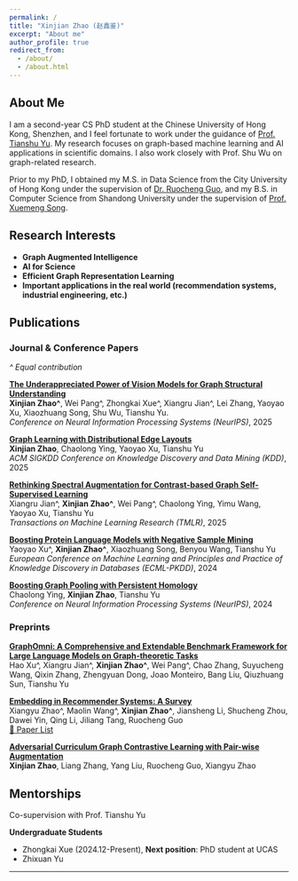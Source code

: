 ```yaml
---
permalink: /
title: "Xinjian Zhao (赵鑫鉴)"
excerpt: "About me"
author_profile: true
redirect_from: 
  - /about/
  - /about.html
---
```


## About Me

I am a second-year CS PhD student at the Chinese University of Hong Kong, Shenzhen, and I feel fortunate to work under the guidance of [Prof. Tianshu Yu](https://mypage.cuhk.edu.cn/academics/yutianshu/). My research focuses on graph-based machine learning and AI applications in scientific domains. I also work closely with Prof. Shu Wu on graph-related research.

Prior to my PhD, I obtained my M.S. in Data Science from the City University of Hong Kong under the supervision of [Dr. Ruocheng Guo](https://rguo12.github.io/), and my B.S. in Computer Science from Shandong University under the supervision of [Prof. Xuemeng Song](https://xuemengsong.github.io/).

## Research Interests

- **Graph Augmented Intelligence**
- **AI for Science**
- **Efficient Graph Representation Learning**
- **Important applications in the real world (recommendation systems, industrial engineering, etc.)**

  

## Publications



### Journal & Conference Papers 

*^ Equal contribution*

**[The Underappreciated Power of Vision Models for Graph Structural Understanding]()**  
**Xinjian Zhao^**, Wei Pang^, Zhongkai Xue^, Xiangru Jian^, Lei Zhang, Yaoyao Xu, Xiaozhuang Song, Shu Wu, Tianshu Yu.  
*Conference on Neural Information Processing Systems (NeurIPS)*, 2025

**[Graph Learning with Distributional Edge Layouts]()**  
**Xinjian Zhao**, Chaolong Ying, Yaoyao Xu, Tianshu Yu  
*ACM SIGKDD Conference on Knowledge Discovery and Data Mining (KDD)*, 2025

**[Rethinking Spectral Augmentation for Contrast-based Graph Self-Supervised Learning](https://openreview.net/pdf?id=HjpD5kpfa3)**  
Xiangru Jian^, **Xinjian Zhao^**, Wei Pang^, Chaolong Ying, Yimu Wang, Yaoyao Xu, Tianshu Yu  
*Transactions on Machine Learning Research (TMLR)*, 2025

**[Boosting Protein Language Models with Negative Sample Mining](https://arxiv.org/pdf/2402.16346)**  
Yaoyao Xu^, **Xinjian Zhao^**, Xiaozhuang Song, Benyou Wang, Tianshu Yu  
*European Conference on Machine Learning and Principles and Practice of Knowledge Discovery in Databases (ECML-PKDD)*, 2024

**[Boosting Graph Pooling with Persistent Homology](https://arxiv.org/pdf/2402.16346)**  
Chaolong Ying, **Xinjian Zhao**, Tianshu Yu  
*Conference on Neural Information Processing Systems (NeurIPS)*, 2024

### Preprints

**[GraphOmni: A Comprehensive and Extendable Benchmark Framework for Large Language Models on Graph-theoretic Tasks](https://arxiv.org/abs/2504.12764)**  
Hao Xu^, Xiangru Jian^, **Xinjian Zhao^**, Wei Pang^, Chao Zhang, Suyucheng Wang, Qixin Zhang, Zhengyuan Dong, Joao Monteiro, Bang Liu, Qiuzhuang Sun, Tianshu Yu

**[Embedding in Recommender Systems: A Survey](https://arxiv.org/pdf/2310.18608.pdf)**  
Xiangyu Zhao^, Maolin Wang^, **Xinjian Zhao^**, Jiansheng Li, Shucheng Zhou, Dawei Yin, Qing Li, Jiliang Tang, Ruocheng Guo  
[📝 Paper List](https://github.com/Applied-Machine-Learning-Lab/Embedding-in-Recommender-Systems)

**[Adversarial Curriculum Graph Contrastive Learning with Pair-wise Augmentation]()**  
**Xinjian Zhao**, Liang Zhang, Yang Liu, Ruocheng Guo, Xiangyu Zhao

## Mentorships
Co-supervision with Prof. Tianshu Yu

**Undergraduate Students**
- Zhongkai Xue (2024.12-Present), **Next position**: PhD student at UCAS
- Zhixuan Yu
  
---






